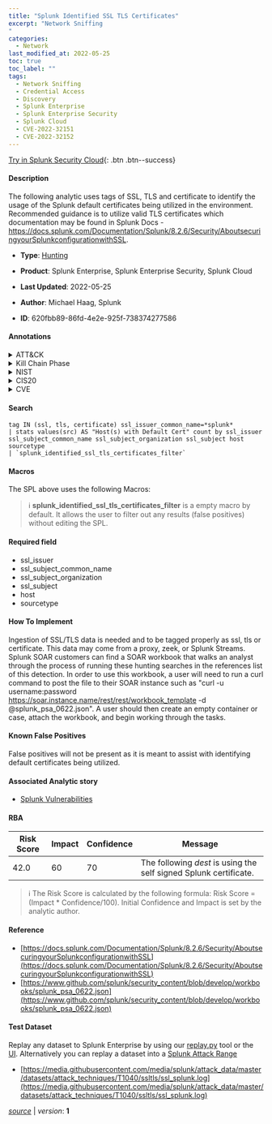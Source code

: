 ```yaml
---
title: "Splunk Identified SSL TLS Certificates"
excerpt: "Network Sniffing
"
categories:
  - Network
last_modified_at: 2022-05-25
toc: true
toc_label: ""
tags:
  - Network Sniffing
  - Credential Access
  - Discovery
  - Splunk Enterprise
  - Splunk Enterprise Security
  - Splunk Cloud
  - CVE-2022-32151
  - CVE-2022-32152
---
```




[Try in Splunk Security Cloud](https://www.splunk.com/en_us/products/cyber-security.html){: .btn .btn--success}

#### Description

The following analytic uses tags of SSL, TLS and certificate to identify the usage of the Splunk default certificates being utilized in the environment. Recommended guidance is to utilize valid TLS certificates which documentation may be found in Splunk Docs - https://docs.splunk.com/Documentation/Splunk/8.2.6/Security/AboutsecuringyourSplunkconfigurationwithSSL.

- **Type**: [Hunting](https://github.com/splunk/security_content/wiki/Detection-Analytic-Types)
- **Product**: Splunk Enterprise, Splunk Enterprise Security, Splunk Cloud

- **Last Updated**: 2022-05-25
- **Author**: Michael Haag, Splunk
- **ID**: 620fbb89-86fd-4e2e-925f-738374277586


#### Annotations

<details>
  <summary>ATT&CK</summary>

<div markdown="1">


| ID             | Technique        |  Tactic             |
| -------------- | ---------------- |-------------------- |
| [T1040](https://attack.mitre.org/techniques/T1040/) | Network Sniffing | Credential Access, Discovery |

</div>
</details>


<details>
  <summary>Kill Chain Phase</summary>

<div markdown="1">

* Reconnaissance


</div>
</details>


<details>
  <summary>NIST</summary>

<div markdown="1">

* DE.CM



</div>
</details>

<details>
  <summary>CIS20</summary>

<div markdown="1">

* CIS 3
* CIS 5
* CIS 16



</div>
</details>

<details>
  <summary>CVE</summary>

<div markdown="1">
| ID          | Summary | [CVSS](https://nvd.nist.gov/vuln-metrics/cvss) |
| ----------- | ----------- | -------------- |
| [CVE-2022-32151](https://nvd.nist.gov/vuln/detail/CVE-2022-32151) | The httplib and urllib Python libraries that Splunk shipped with Splunk Enterprise did not validate certificates using the certificate authority (CA) certificate stores by default in Splunk Enterprise versions before 9.0 and Splunk Cloud Platform versions before 8.2.2203. Python 3 client libraries now verify server certificates by default and use the appropriate CA certificate stores for each library. Apps and add-ons that include their own HTTP libraries are not affected. For Splunk Enterprise, update to Splunk Enterprise version 9.0 and Configure TLS host name validation for Splunk-to-Splunk communications (https://docs.splunk.com/Documentation/Splunk/9.0.0/Security/EnableTLSCertHostnameValidation) to enable the remediation. | None |
| [CVE-2022-32152](https://nvd.nist.gov/vuln/detail/CVE-2022-32152) | Splunk Enterprise peers in Splunk Enterprise versions before 9.0 and Splunk Cloud Platform versions before 8.2.2203 did not validate the TLS certificates during Splunk-to-Splunk communications by default. Splunk peer communications configured properly with valid certificates were not vulnerable. However, an attacker with administrator credentials could add a peer without a valid certificate and connections from misconfigured nodes without valid certificates did not fail by default. For Splunk Enterprise, update to Splunk Enterprise version 9.0 and Configure TLS host name validation for Splunk-to-Splunk communications (https://docs.splunk.com/Documentation/Splunk/9.0.0/Security/EnableTLSCertHostnameValidation) to enable the remediation. | None |



</div>
</details>

#### Search 

```
tag IN (ssl, tls, certificate) ssl_issuer_common_name=*splunk* 
| stats values(src) AS "Host(s) with Default Cert" count by ssl_issuer ssl_subject_common_name ssl_subject_organization ssl_subject host sourcetype 
| `splunk_identified_ssl_tls_certificates_filter`
```

#### Macros
The SPL above uses the following Macros:

> :information_source:
> **splunk_identified_ssl_tls_certificates_filter** is a empty macro by default. It allows the user to filter out any results (false positives) without editing the SPL.

#### Required field
* ssl_issuer
* ssl_subject_common_name
* ssl_subject_organization
* ssl_subject
* host
* sourcetype


#### How To Implement
Ingestion of SSL/TLS data is needed and to be tagged properly as ssl, tls or certificate. This data may come from a proxy, zeek, or Splunk Streams. Splunk SOAR customers can find a SOAR workbook that walks an analyst through the process of running these hunting searches in the references list of this detection. In order to use this workbook, a user will need to run a curl command to post the file to their SOAR instance such as "curl -u username:password https://soar.instance.name/rest/rest/workbook_template -d @splunk_psa_0622.json". A user should then create an empty container or case, attach the workbook, and begin working through the tasks.

#### Known False Positives
False positives will not be present as it is meant to assist with identifying default certificates being utilized.

#### Associated Analytic story
* [Splunk Vulnerabilities](/stories/splunk_vulnerabilities)




#### RBA

| Risk Score  | Impact      | Confidence   | Message      |
| ----------- | ----------- |--------------|--------------|
| 42.0 | 60 | 70 | The following $dest$ is using the self signed Splunk certificate. |


> :information_source:
> The Risk Score is calculated by the following formula: Risk Score = (Impact * Confidence/100). Initial Confidence and Impact is set by the analytic author. 

#### Reference

* [https://docs.splunk.com/Documentation/Splunk/8.2.6/Security/AboutsecuringyourSplunkconfigurationwithSSL](https://docs.splunk.com/Documentation/Splunk/8.2.6/Security/AboutsecuringyourSplunkconfigurationwithSSL)
* [https://www.github.com/splunk/security_content/blob/develop/workbooks/splunk_psa_0622.json](https://www.github.com/splunk/security_content/blob/develop/workbooks/splunk_psa_0622.json)



#### Test Dataset
Replay any dataset to Splunk Enterprise by using our [replay.py](https://github.com/splunk/attack_data#using-replaypy) tool or the [UI](https://github.com/splunk/attack_data#using-ui).
Alternatively you can replay a dataset into a [Splunk Attack Range](https://github.com/splunk/attack_range#replay-dumps-into-attack-range-splunk-server)


* [https://media.githubusercontent.com/media/splunk/attack_data/master/datasets/attack_techniques/T1040/ssltls/ssl_splunk.log](https://media.githubusercontent.com/media/splunk/attack_data/master/datasets/attack_techniques/T1040/ssltls/ssl_splunk.log)



[*source*](https://github.com/splunk/security_content/tree/develop/detections/network/splunk_identified_ssl_tls_certificates.yml) \| *version*: **1**